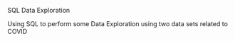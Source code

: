 SQL Data Exploration

Using SQL to perform some Data Exploration using two data sets related to COVID
